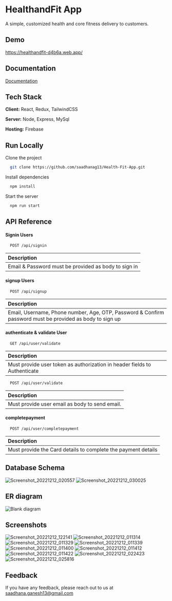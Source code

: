 # HealthandFit App

A simple, customized health and core fitness delivery to customers.


## Demo

https://healthandfit-d4b6a.web.app/


## Documentation

[Documentation](https://docs.google.com/document/d/1SaWXYS4fhLqigF63IQDasRwfJff-NWAuk1pYcnoGCRY/edit?usp=sharing)


## Tech Stack

**Client:** React, Redux, TailwindCSS

**Server:** Node, Express, MySql

**Hosting:** Firebase

## Run Locally

Clone the project

```bash
  git clone https://github.com/saadhanag13/Health-Fit-App.git
```

Install dependencies

```bash
  npm install
```

Start the server

```bash
  npm run start
```


## API Reference

#### Signin Users

```http
  POST /api/signin
```

| Description                |
| :------------------------- |
| Email & Password must be provided as body to sign in |

#### signup Users

```http
  POST /api/signup
```

| Description                |
| :------------------------- |
| Email, Username, Phone number, Age, OTP, Password & Confirm password must be provided as body to sign up|


#### authenticate & validate User

```http
  GET /api/user/validate
```

| Description                |
| :------------------------- |
| Must provide user token as authorization in header fields to Authenticate|

```http
  POST /api/user/validate
```

| Description                |
| :------------------------- |
| Must provide user email as body to send email.|

#### completepayment

```http
  POST /api/user/completepayment
```

| Description                |
| :------------------------- |
| Must provide the Card details to complete the payment details|

## Database Schema
![Screenshot_20221212_020557](https://user-images.githubusercontent.com/87087654/207060000-ca985773-7979-4874-a935-b2ffb1b7dca8.png)
![Screenshot_20221212_030025](https://user-images.githubusercontent.com/87087654/207060009-0f5ad346-ad46-4094-bdb0-7688a332e579.png)

## ER diagram 
![Blank diagram](https://user-images.githubusercontent.com/87087654/207060181-169cee25-469a-40b7-8a2b-74437e156522.png)


## Screenshots
![Screenshot_20221212_122141](https://user-images.githubusercontent.com/87087654/207059483-b7c579c9-2a1e-48cc-9564-420be322dd91.png)
![Screenshot_20221212_011314](https://user-images.githubusercontent.com/87087654/207059496-8fe265e4-b0ff-42ee-9f5d-a8e6959f9f2d.png)
![Screenshot_20221212_011329](https://user-images.githubusercontent.com/87087654/207059507-5269a26d-b00f-46ab-8bd4-a27ccb1574cf.png)
![Screenshot_20221212_011339](https://user-images.githubusercontent.com/87087654/207059517-6801a4a0-a2cf-48d5-b9ee-d2e69c659932.png)
![Screenshot_20221212_011400](https://user-images.githubusercontent.com/87087654/207059529-68104a2c-a58a-4461-8eef-38f799188d8a.png)
![Screenshot_20221212_011412](https://user-images.githubusercontent.com/87087654/207059541-23781864-c07c-477f-ac7b-e8e9fe73146e.png)
![Screenshot_20221212_011422](https://user-images.githubusercontent.com/87087654/207059557-244c6dbc-ad86-4d88-b151-f433905a8869.png)
![Screenshot_20221212_022423](https://user-images.githubusercontent.com/87087654/207059583-6645aa17-56eb-44f4-a92b-2874535d7c21.png)
![Screenshot_20221212_025816](https://user-images.githubusercontent.com/87087654/207059595-efe14861-b4b9-4a39-aadb-a9c39d7b4fa9.png)

## Feedback

If you have any feedback, please reach out to us at saadhana.ganesh13@gmail.com

